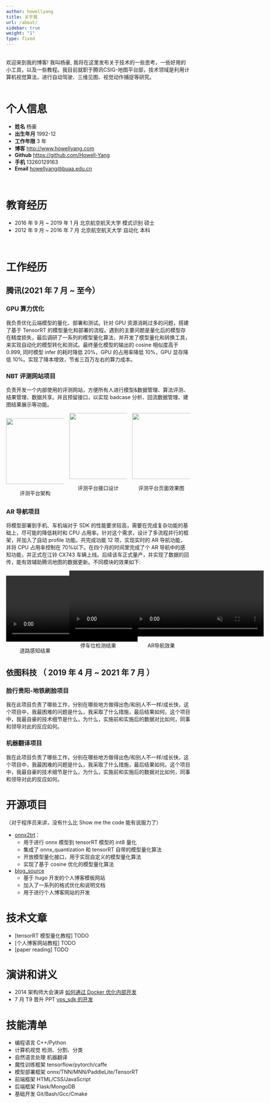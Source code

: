 ```yaml
---
author: howellyang
title: 关于我
url: /about/
sidebar: true
weight: "1"
type: fixed
---
```


<br>
欢迎来到我的博客! 我叫杨豪, 我将在这里发布关于技术的一些思考，一些好用的小工具，以及一些教程。我目前就职于腾讯CSIG-地图平台部，技术领域是利用计算机视觉算法，进行自动驾驶、三维见图、视觉动作捕捉等研究。<br>
<br>

# 个人信息

- **姓名** 杨豪
- **出生年月** 1992-12
- **工作年限** 3 年
- **博客** http://www.howellyang.com
- **Github** https://github.com/Howell-Yang
- **手机** 13260129163
- **Email** howellyang@buaa.edu.cn

<br>

# 教育经历

- 2016 年 9 月 ~ 2019 年 1 月 北京航空航天大学 模式识别 硕士
- 2012 年 9 月 ~ 2016 年 7 月 北京航空航天大学 自动化 本科

<br>

# 工作经历

## 腾讯(2021 年 7 月 ~ 至今）

### GPU 算力优化

我负责优化云端模型的量化、部署和测试。针对 GPU 资源消耗过多的问题，搭建了基于 TensorRT 的模型量化和部署的流程。遇到的主要问题是量化后的模型存在精度损失，最后调研了一系列的模型量化算法，并开发了模型量化和转换工具，来实现自动化的模型转化和测试。最终量化模型的输出的 cosine 相似度高于 0.999, 同时模型 infer 的耗时降低 20%，GPU 的占用率降低 10%，GPU 显存降低 10%。实现了降本增效，节省三百万左右的算力成本。

### NBT 评测网站项目

负责开发一个内部使用的评测网站，方便所有人进行模型&数据管理、算法评测、结果管理、数据共享。并且预留接口，以实现 badcase 分析、回流数据管理、建图结果展示等功能。

<div style="column-count:3;text-align: center; justify-content: center;">
<p style="text-align: center; justify-content: center;">
<img src="/public/img/nbt_eval_design.png"  alt="" height="180" width="360" class="pic"/>
<p style="text-align:center; justify-content: center;">评测平台架构</p>
</p>

<p style="text-align: center; justify-content: center;">
<img src="/public/img/nbt_eval_design0.png"  alt="" height="180" width="360" class="pic"/>
<p   style="text-align:center; justify-content: center;">评测平台接口设计</p>
</p>

<p style="text-align: center; justify-content: center;">
<img src="/public/img/nbt_eval_v1.png"  alt="" height="180" width="360" class="pic"/>
<p   style="text-align:center; justify-content: center;">评测平台页面效果图</p>
</p>
</div>

<div id="outerdiv" style="position:fixed;top:0;left:0;background:rgba(0,0,0,0.7);z-index:2;width:100%;height:100%;display:none;">
    <div id="innerdiv" style="position:absolute;">
        <img id="bigimg" style="border:5px solid #fff;" src="" />
  </div>
</div>

### AR 导航项目

将模型部署到手机、车机端对于 SDK 的性能要求较高，需要在完成复杂功能的基础上，尽可能的降低耗时和 CPU 占用率。针对这个需求，设计了多流程并行的框架，并加入了自动 profile 功能。共完成功能 12 项，实现实时的 AR 导航功能，并将 CPU 占用率控制在 70%以下。在四个月的时间里完成了个 AR 导航中的感知功能，并正式在江铃 CX743 车辆上线。后续该车正式量产，并实现了数据的回传，能有效辅助腾讯地图的数据更新。不同模块的效果如下:

<div style="column-count:3;text-align: center; justify-content: center;">

<p style="text-align: center; justify-content: center;">
<video src="/public/img/nano_det.mp4" muted  alt=""  type="video/mp4" height="180" width="360" controls="controls" autoplay="autoplay"  loop="loop">
<p  style="text-align:center; justify-content: center;">道路感知结果</p>
</p>

<p style="text-align: center; justify-content: center;">
<video src="/public/img/parkingSlotDetection.mp4"  muted alt=""  height="180" width="360" controls="controls" autoplay="autoplay"  loop="loop">
<p  style="text-align:center; justify-content: center;">停车位检测结果</p>
</p>

<p style="text-align: center; justify-content: center;">
<video src="/public/img/AR_Navi_Map.mp4"  muted alt=""  height="180" width="360" controls="controls" autoplay="autoplay"  loop="loop">
<p  style="text-align:center; justify-content: center;">AR导航效果</p>
</p>

</div>

## 依图科技 （ 2019 年 4 月 ~ 2021 年 7 月 ）

### 脸行贵阳-地铁刷脸项目

我在此项目负责了哪些工作，分别在哪些地方做得出色/和别人不一样/成长快，这个项目中，我最困难的问题是什么，我采取了什么措施，最后结果如何。这个项目中，我最自豪的技术细节是什么，为什么，实施前和实施后的数据对比如何，同事和领导对此的反应如何。

### 机器翻译项目

我在此项目负责了哪些工作，分别在哪些地方做得出色/和别人不一样/成长快，这个项目中，我最困难的问题是什么，我采取了什么措施，最后结果如何。这个项目中，我最自豪的技术细节是什么，为什么，实施前和实施后的数据对比如何，同事和领导对此的反应如何。

# 开源项目

（对于程序员来讲，没有什么比 Show me the code 能有说服力了）

- [onnx2trt](https://github.com/Howell-Yang/onnx2trt)：
  - 用于进行 onnx 模型到 tensorRT 模型的 int8 量化
  - 集成了 onnx_quantization 和 tensorRT 自带的模型量化算法
  - 开放模型量化接口，用于实现自定义的模型量化算法
  - 实现了基于 cosine 优化的模型量化算法
- [blog_source](https://github.com/Howell-Yang/blog_source)
  - 基于 hugo 开发的个人博客模板网站
  - 加入了一系列的格式优化和说明文档
  - 用于进行个人博客网站的开发

# 技术文章

- [tensorRT 模型量化教程] TODO
- [个人博客网站教程] TODO
- [paper reading] TODO

# 演讲和讲义

- 2014 架构师大会演讲 [如何通过 Docker 优化内部开发](http://ftqq.com)
- 7 月 T9 晋升 PPT [vps_sdk 的开发](http://ftqq.com)

# 技能清单

- 编程语言 C++/Python
- 计算机视觉 检测、分割、分类
- 自然语言处理 机器翻译
- 魔性训练框架 tensorflow/pytorch/caffe
- 模型部署框架 onnx/TNN/MNN/PaddleLite/TensorRT
- 前端框架 HTML/CSS/JavaScript
- 后端框架 Flask/MongoDB
- 基础开发 Git/Bash/Gcc/Cmake

<script>
    $(function() {
        $('img').click(function() {
            var _this = $(this);// 将当前的pimg元素作为_this传入函数
            imgShow("#outerdiv", "#innerdiv", "#bigimg", _this);
        });
    });
 
    function imgShow(outerdiv, innerdiv, bigimg, _this) {
        var src = _this.attr("src");// 获取当前点击的pimg元素中的src属性
        $(bigimg).attr("src", src);// 设置#bigimg元素的src属性
 
        /* 获取当前点击图片的真实大小，并显示弹出层及大图 */
        $("<img/>").attr("src", src).load(function() {
            var windowW = $(window).width();// 获取当前窗口宽度
            var windowH = $(window).height();// 获取当前窗口高度
            var realWidth = 1000;// 获取图片真实宽度
            var realHeight = 1000;// 获取图片真实高度
            var imgWidth, imgHeight;
            var scale = 1;// 缩放尺寸，当图片真实宽度和高度大于窗口宽度和高度时进行缩放
 
            if (realHeight > windowH * scale) {// 判断图片高度
                imgHeight = windowH * scale;// 如大于窗口高度，图片高度进行缩放
                imgWidth = imgHeight / realHeight * realWidth;// 等比例缩放宽度
                if (imgWidth > windowW * scale) {// 如宽度扔大于窗口宽度
                    imgWidth = windowW * scale;// 再对宽度进行缩放
                }
            } else if (realWidth > windowW * scale) {// 如图片高度合适，判断图片宽度
                imgWidth = windowW * scale;// 如大于窗口宽度，图片宽度进行缩放
                imgHeight = imgWidth / realWidth * realHeight;// 等比例缩放高度
            } else {// 如果图片真实高度和宽度都符合要求，高宽不变
                imgWidth = realWidth;
                imgHeight = realHeight;
            }
            $(bigimg).css("width", imgWidth);// 以最终的宽度对图片缩放
 
            var w = (windowW - imgWidth) / 2;// 计算图片与窗口左边距
            var h = (windowH - imgHeight) / 2;// 计算图片与窗口上边距
            $(innerdiv).css({
                "top" : h,
                "left" : w
            });// 设置#innerdiv的top和left属性
            $(outerdiv).fadeIn("fast");// 淡入显示#outerdiv及.pimg
        });
 
        $(outerdiv).click(function() {// 再次点击淡出消失弹出层
            $(this).fadeOut("fast");
        });
    }
</script>
